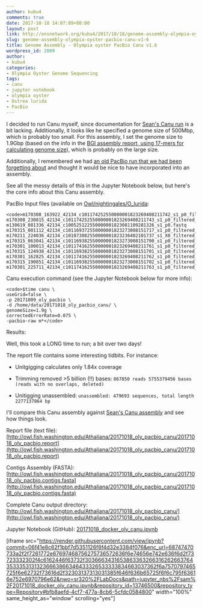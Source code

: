 ```yaml
---
author: kubu4
comments: true
date: 2017-10-18 14:07:09+00:00
layout: post
link: http://onsnetwork.org/kubu4/2017/10/18/genome-assembly-olympia-oyster-pacbio-canu-v1-6/
slug: genome-assembly-olympia-oyster-pacbio-canu-v1-6
title: Genome Assembly - Olympia oyster PacBio Canu v1.6
wordpress_id: 2809
author:
- kubu4
categories:
- Olympia Oyster Genome Sequencing
tags:
- canu
- jupyter notebook
- olympia oyster
- Ostrea lurida
- PacBio
---
```


I decided to run Canu myself, since documentation for [Sean's Canu run](https://genefish.wordpress.com/2017/06/19/seans-notebook-canu-run-finished/) is a bit lacking. Additionally, it looks like he specified a genome size of 500Mbp, which is probably too small. For this assembly, I set the genome size to 1.9Gbp (based on the info in the [BGI assembly report, using 17-mers for calculating genome size](https://github.com/RobertsLab/project-olympia.oyster-genomic/blob/master/docs/20160512_F15FTSUSAT0327_genome_survey.pdf)), which is probably on the large size.

Additionally, I remembered we had [an old PacBio run that we had been forgetting about](http://onsnetwork.org/kubu4/2017/10/09/data-management-convert-oly-pacbio-h5-to-fastq/) and thought it would be nice to have incorporated into an assembly.

See all the messy details of this in the Jupyter Notebook below, but here's the core info about this Canu assembly.

PacBio Input files (available on [Owl/nightingales/O_lurida](http://owl.fish.washington.edu/nightingales/O_lurida/):


    
    <code>m170308_163922_42134_c101174252550000001823269408211742_s1_p0_filtered_subreads.fastq.gz                                                               m170308_230815_42134_c101174252550000001823269408211743_s1_p0_filtered_subreads.fastq.gz
    m130619_081336_42134_c100525122550000001823081109281326_s1_p0.fastq                       m170315_001112_42134_c101169372550000001823273008151717_s1_p0_filtered_subreads.fastq.gz
    m170211_224036_42134_c101073082550000001823236402101737_s1_X0_filtered_subreads.fastq.gz  m170315_063041_42134_c101169382550000001823273008151700_s1_p0_filtered_subreads.fastq.gz
    m170301_100013_42134_c101174162550000001823269408211761_s1_p0_filtered_subreads.fastq.gz  m170315_124938_42134_c101169382550000001823273008151701_s1_p0_filtered_subreads.fastq.gz
    m170301_162825_42134_c101174162550000001823269408211762_s1_p0_filtered_subreads.fastq.gz  m170315_190851_42134_c101169382550000001823273008151702_s1_p0_filtered_subreads.fastq.gz
    m170301_225711_42134_c101174162550000001823269408211763_s1_p0_filtered_subreads.fastq.gz</code>



Canu execution command (see the Jupyter Notebook below for more info):


    
    <code>$time canu \
    useGrid=false \
    -p 20171009_oly_pacbio \
    -d /home/data/20171018_oly_pacbio_canu/ \
    genomeSize=1.9g \
    correctedErrorRate=0.075 \
    -pacbio-raw m*</code>



Results:

Well, this took a LONG time to run; a bit over two days!

The report file contains some interesting tidbits. For instance:





  * Unitgigging calculates only 1.84x coverage


  * Trimming removed >5 billion (!!) bases: `867850 reads 5755379456 bases (reads with no overlaps, deleted)`


  * Unitigging unassembled: `unassembled: 479693 sequences, total length 2277137864 bp`



I'll compare this Canu assembly against [Sean's Canu assembly](http://owl.fish.washington.edu/scaphapoda/Sean/Oly_Canu_Output/oly_pacbio_.contigs.fasta) and see how things look.

Report file (text file): [http://owl.fish.washington.edu/Athaliana/20171018_oly_pacbio_canu/20171018_oly_pacbio.report](http://owl.fish.washington.edu/Athaliana/20171018_oly_pacbio_canu/20171018_oly_pacbio.report)

Contigs Assembly (FASTA): [http://owl.fish.washington.edu/Athaliana/20171018_oly_pacbio_canu/20171018_oly_pacbio.contigs.fasta](http://owl.fish.washington.edu/Athaliana/20171018_oly_pacbio_canu/20171018_oly_pacbio.contigs.fasta)

Complete Canu output directory: [http://owl.fish.washington.edu/Athaliana/20171018_oly_pacbio_canu/](http://owl.fish.washington.edu/Athaliana/20171018_oly_pacbio_canu/)

Jupyter Notebook (GitHub): [20171018_docker_oly_canu.ipynb](https://github.com/sr320/LabDocs/blob/master/jupyter_nbs/sam/20171018_docker_oly_canu.ipynb)

[iframe src="https://render.githubusercontent.com/view/ipynb?commit=06f41e8c62f1bbf7d5351126f8f4d32e3384f076&enc_url=68747470733a2f2f7261772e67697468756275736572636f6e74656e742e636f6d2f73723332302f4c6162446f63732f303666343165386336326631626266376435333531313236663866346433326533333834663037362f6a7570797465725f6e62732f73616d2f32303137313031385f646f636b65725f6f6c795f63616e752e6970796e62&nwo=sr320%2FLabDocs&path=jupyter_nbs%2Fsam%2F20171018_docker_oly_canu.ipynb&repository_id=13746500&repository_type=Repository#bfb8aefd-4cf7-477a-8cb6-5cfdc0584800" width="100%" same_height_as="window" scrolling="yes"]
